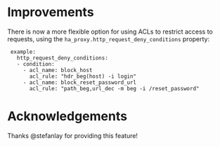 # Improvements

There is now a more flexible option for using ACLs to restrict access to
requests, using the `ha_proxy.http_request_deny_conditions` property:

```
 example:
   http_request_deny_conditions:
   - condition:
     - acl_name: block_host
       acl_rule: "hdr_beg(host) -i login"
     - acl_name: block_reset_password_url
       acl_rule: "path_beg,url_dec -m beg -i /reset_password"
 ```

 # Acknowledgements

 Thanks @stefanlay for providing this feature!
